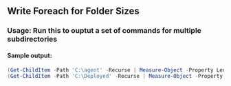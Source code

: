 ## Write Foreach for Folder Sizes

### Usage: Run this to ouptut a set of commands for multiple subdirectories

#### Sample output:
``` powershell 
(Get-ChildItem -Path 'C:\agent' -Recurse | Measure-Object -Property Length -Sum).Sum / 1GB
(Get-ChildItem -Path 'C:\Deployed' -Recurse | Measure-Object -Property Length -Sum).Sum / 1GB
```

